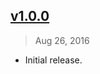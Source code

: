 ## [v1.0.0]
> Aug 26, 2016

- Initial release.

[v1.0.0]: https://github.com/rstacruz/json-condenser/tree/v1.0.0

